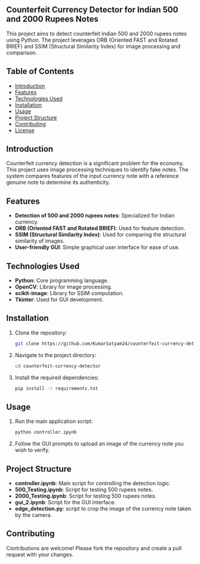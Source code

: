## Counterfeit Currency Detector for Indian 500 and 2000 Rupees Notes

This project aims to detect counterfeit Indian 500 and 2000 rupees notes using Python. The project leverages ORB (Oriented FAST and Rotated BRIEF) and SSIM (Structural Similarity Index) for image processing and comparison.

## Table of Contents
- [Introduction](#introduction)
- [Features](#features)
- [Technologies Used](#technologies-used)
- [Installation](#installation)
- [Usage](#usage)
- [Project Structure](#project-structure)
- [Contributing](#contributing)
- [License](#license)

## Introduction

Counterfeit currency detection is a significant problem for the economy. This project uses image processing techniques to identify fake notes. The system compares features of the input currency note with a reference genuine note to determine its authenticity.

## Features

- **Detection of 500 and 2000 rupees notes**: Specialized for Indian currency.
- **ORB (Oriented FAST and Rotated BRIEF)**: Used for feature detection.
- **SSIM (Structural Similarity Index)**: Used for comparing the structural similarity of images.
- **User-friendly GUI**: Simple graphical user interface for ease of use.

## Technologies Used

- **Python**: Core programming language.
- **OpenCV**: Library for image processing.
- **scikit-image**: Library for SSIM computation.
- **Tkinter**: Used for GUI development.

## Installation

1. Clone the repository:

    ```bash
    git clone https://github.com/KumarSatyam24/counterfeit-currency-detector.git
    ```

2. Navigate to the project directory:

    ```bash
    cd counterfeit-currency-detector
    ```

3. Install the required dependencies:

    ```bash
    pip install -r requirements.txt
    ```

## Usage

1. Run the main application script:

    ```bash
    python controller.ipynb
    ```

2. Follow the GUI prompts to upload an image of the currency note you wish to verify.

## Project Structure

- **controller.ipynb**: Main script for controlling the detection logic.
- **500_Testing.ipynb**: Script for testing 500 rupees notes.
- **2000_Testing.ipynb**: Script for testing 500 rupees notes.
- **gui_2.ipynb**: Script for the GUI interface.
- **edge_detection.py**: script to crop the image of the currency note taken by the camera.

## Contributing

Contributions are welcome! Please fork the repository and create a pull request with your changes.

